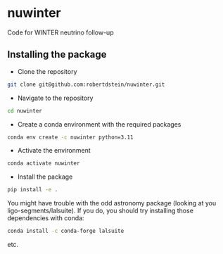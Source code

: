 # nuwinter
Code for WINTER neutrino follow-up


## Installing the package

* Clone the repository
```bash
git clone git@github.com:robertdstein/nuwinter.git
```
* Navigate to the repository
```bash
cd nuwinter
```
* Create a conda environment with the required packages
```bash
conda env create -c nuwinter python=3.11
```
* Activate the environment
```bash
conda activate nuwinter
```
* Install the package
```bash
pip install -e .
```

You might have trouble with the odd astronomy package (looking at you ligo-segments/lalsuite). If you do, you should try installing those dependencies with conda:
```bash
conda install -c conda-forge lalsuite
```

etc.